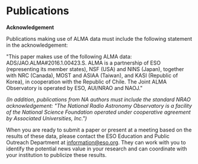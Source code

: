 # Publications


**Acknowledgement**

Publications making use of ALMA data must include the following statement in the acknowledgement:

"This paper makes use of the following ALMA data: ADS/JAO.ALMA#2016.1.00423.S. 
ALMA is a partnership of ESO (representing its member states), NSF (USA) and NINS (Japan), together with NRC (Canada), MOST and ASIAA (Taiwan), and KASI (Republic of Korea), in cooperation with the Republic of Chile. 
The Joint ALMA Observatory is operated by ESO, AUI/NRAO and NAOJ."


*(In addition, publications from NA authors must include the standard NRAO acknowledgement:
"The National Radio Astronomy Observatory is a facility of the National Science Foundation operated under cooperative agreement by Associated Universities, Inc.")*

When you are ready to submit a paper or present at a meeting based on the results of these data, please contact the ESO Education and Public Outreach Department at information@eso.org. They can work with you to identify the potential news value in your research and can coordinate with your institution to publicize these results.
